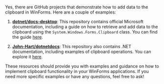 Yes, there are GitHub projects that demonstrate how to add data to the clipboard in WinForms. Here are a couple of examples:

1. **[dotnet/docs-desktop](https://github.com/dotnet/docs-desktop)**: This repository contains official Microsoft documentation, including a guide on how to retrieve and add data to the clipboard using the `System.Windows.Forms.Clipboard` class. You can find the guide [here](https://github.com/dotnet/docs-desktop/blob/main/dotnet-desktop-guide/framework/winforms/advanced/how-to-retrieve-data-from-the-clipboard.md).

2. **[John-Hart/dotnetdocs](https://github.com/John-Hart/dotnetdocs)**: This repository also contains .NET documentation, including examples of clipboard operations. You can explore it [here](https://github.com/John-Hart/dotnetdocs/blob/master/docs/framework/winforms/advanced/how-to-retrieve-data-from-the-clipboard.md).

These resources should provide you with examples and guidance on how to implement clipboard functionality in your WinForms applications. If you need more specific examples or have any questions, feel free to ask!
